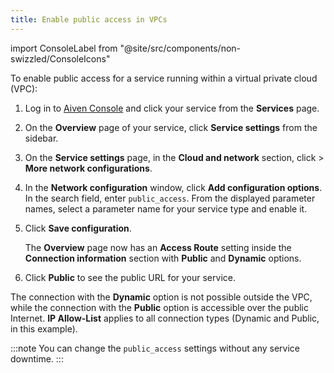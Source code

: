 ```yaml
---
title: Enable public access in VPCs
---
```


import ConsoleLabel from "@site/src/components/non-swizzled/ConsoleIcons"

To enable public access for a service running within a virtual private cloud (VPC):

1. Log in to [Aiven Console](https://console.aiven.io) and click your
   service from the **Services** page.

1. On the **Overview** page of your service, click **Service
   settings** from the sidebar.

1. On the **Service settings** page, in the **Cloud and
   network** section, click <ConsoleLabel name="actions"/> > **More network configurations**.

1. In the **Network configuration** window, click **Add configuration
   options**. In the search field, enter `public_access`. From the
   displayed parameter names, select a parameter name for your service
   type and enable it.

1. Click **Save configuration**.

   The **Overview** page now has an **Access Route** setting inside the
   **Connection information** section with **Public** and **Dynamic**
   options.

1. Click **Public** to see the public URL for your service.

The connection with the **Dynamic** option is not possible outside the
VPC, while the connection with the **Public** option is accessible over
the public Internet. **IP Allow-List** applies to all connection types
(Dynamic and Public, in this example).

:::note
You can change the `public_access` settings without any service
downtime.
:::
